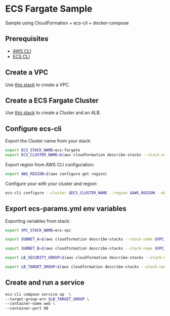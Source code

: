 # ECS Fargate Sample

Sample using CloudFormation + ecs-cli + docker-compose

## Prerequisites

 * [AWS CLI](https://docs.aws.amazon.com/cli/latest/userguide/cli-chap-install.html)
 * [ECS CLI](https://docs.aws.amazon.com/AmazonECS/latest/developerguide/ECS_CLI_installation.html)

## Create a VPC

Use [this stack](./stack/vpc-2azs.yaml) to create a VPC.

## Create a ECS Fargate Cluster

Use [this stack](./stack/ecs-fargate.yaml) to create a Cluster and an ALB.

## Configure ecs-cli

Export the Cluster name from your stack:

```bash
export ECS_STACK_NAME=ecs-fargate
export ECS_CLUSTER_NAME=$(aws cloudformation describe-stacks --stack-name $ECS_STACK_NAME --query "Stacks[0].Outputs[?OutputKey=='Cluster'].OutputValue" --output text)
```

Export region from AWS CLI configuration:

```bash
export AWS_REGION=$(aws configure get region)
```

Configure your with your cluster and region:

```bash
ecs-cli configure --cluster $ECS_CLUSTER_NAME --region $AWS_REGION --default-launch-type FARGATE
```

## Export ecs-params.yml env variables

Exporting variables from stack:

```bash
export VPC_STACK_NAME=ecs-vpc

export SUBNET_A=$(aws cloudformation describe-stacks --stack-name $VPC_STACK_NAME --query "Stacks[0].Outputs[?OutputKey=='SubnetAPublic'].OutputValue" --output text)

export SUBNET_B=$(aws cloudformation describe-stacks --stack-name $VPC_STACK_NAME --query "Stacks[0].Outputs[?OutputKey=='SubnetBPublic'].OutputValue" --output text)

export LB_SECURITY_GROUP=$(aws cloudformation describe-stacks --stack-name $ECS_STACK_NAME --query "Stacks[0].Outputs[?OutputKey=='LoadBalancerSecurityGroup'].OutputValue" --output text)

export LB_TARGET_GROUP=$(aws cloudformation describe-stacks --stack-name $ECS_STACK_NAME --query "Stacks[0].Outputs[?OutputKey=='TargetGroup'].OutputValue" --output text)
```

## Create and run a service

```bash
ecs-cli compose service up  \
--target-group-arn $LB_TARGET_GROUP \
--container-name web \
--container-port 80
```